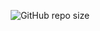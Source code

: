 <div align="center">
  
  ![GitHub repo size](https://img.shields.io/github/repo-size/codewithsadee/grilli)

